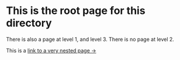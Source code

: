 <script> import { base } from "$app/paths"; </script>

# This is the root page for this directory

There is also a page at level 1, and level 3. There is no page at level 2.

This is a [link to a very nested page &rarr;]({base}/hierarchical%20nav/nested-level-1/nested-level-2/nested-level-3)
